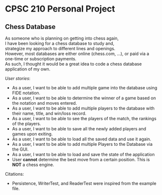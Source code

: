 # CPSC 210 Personal Project

## Chess Database 

As someone who is planning on getting into chess again,
<br> I have been looking for a chess database to study and,
<br> strategize my approach to different lines and openings.<br>
However, most databases are either online (chess.com, ...), or paid via a one-time or subscription payments.
<br>
As such, I thought it would be a great idea to code a chess database application of my own.<br>

*User stories*:
- As a user, I want to be able to add multiple game into the database using FIDE notation.
- As a user, I want to be able to determine the winner of a game based on the notation and moves entered.
- As a user, I want to be able to add multiple players to the database with their name, title, and win/loss record.
- As a user, I want to be able to see the players of the match, the rankings of the players.
- As a user, I want to be able to save all the newly added players and games upon exiting.
- As a user, I want to be able to load all the saved data and use it again.
- As a user, I want to be able to add multiple Players to the Database via the GUI.
- As a user, I want to be able to load and save the state of the application
- User **cannot** determine the best move from a certain position. This is **NOT** a chess engine.

Citations:
- Persistence, WriterTest, and ReaderTest were inspired from the example file.